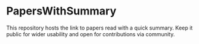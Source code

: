 # PapersWithSummary
This repository hosts the link to papers read with a quick summary. Keep it public for wider usability and open for contributions via community. 
